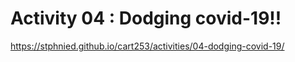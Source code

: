 # Activity 04 : Dodging covid-19!!

https://stphnied.github.io/cart253/activities/04-dodging-covid-19/

